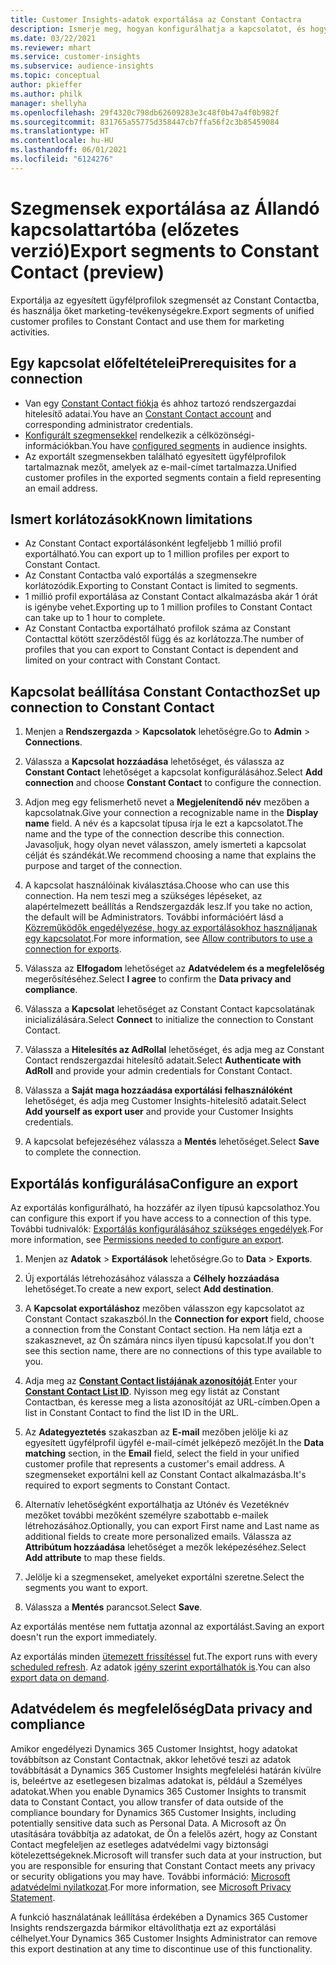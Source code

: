 ```yaml
---
title: Customer Insights-adatok exportálása az Constant Contactra
description: Ismerje meg, hogyan konfigurálhatja a kapcsolatot, és hogyan exportálhatja az Constant Contactba.
ms.date: 03/22/2021
ms.reviewer: mhart
ms.service: customer-insights
ms.subservice: audience-insights
ms.topic: conceptual
author: pkieffer
ms.author: philk
manager: shellyha
ms.openlocfilehash: 29f4320c798db62609283e3c48f0b47a4f0b982f
ms.sourcegitcommit: 831765a55775d358447cb7ffa56f2c3b85459084
ms.translationtype: HT
ms.contentlocale: hu-HU
ms.lasthandoff: 06/01/2021
ms.locfileid: "6124276"
---
```

# <a name="export-segments-to-constant-contact-preview"></a><span data-ttu-id="c4598-103">Szegmensek exportálása az Állandó kapcsolattartóba (előzetes verzió)</span><span class="sxs-lookup"><span data-stu-id="c4598-103">Export segments to Constant Contact (preview)</span></span>

<span data-ttu-id="c4598-104">Exportálja az egyesített ügyfélprofilok szegmensét az Constant Contactba, és használja őket marketing-tevékenységekre.</span><span class="sxs-lookup"><span data-stu-id="c4598-104">Export segments of unified customer profiles to Constant Contact and use them for marketing activities.</span></span> 

## <a name="prerequisites-for-a-connection"></a><span data-ttu-id="c4598-105">Egy kapcsolat előfeltételei</span><span class="sxs-lookup"><span data-stu-id="c4598-105">Prerequisites for a connection</span></span>

-   <span data-ttu-id="c4598-106">Van egy [Constant Contact fiókja](https://www.constantcontact.com/account-home) és ahhoz tartozó rendszergazdai hitelesítő adatai.</span><span class="sxs-lookup"><span data-stu-id="c4598-106">You have an [Constant Contact account](https://www.constantcontact.com/account-home) and corresponding administrator credentials.</span></span>
-   <span data-ttu-id="c4598-107">[Konfigurált szegmensekkel](segments.md) rendelkezik a célközönségi-információkban.</span><span class="sxs-lookup"><span data-stu-id="c4598-107">You have [configured segments](segments.md) in audience insights.</span></span>
-   <span data-ttu-id="c4598-108">Az exportált szegmensekben található egyesített ügyfélprofilok tartalmaznak mezőt, amelyek az e-mail-címet tartalmazza.</span><span class="sxs-lookup"><span data-stu-id="c4598-108">Unified customer profiles in the exported segments contain a field representing an email address.</span></span>

## <a name="known-limitations"></a><span data-ttu-id="c4598-109">Ismert korlátozások</span><span class="sxs-lookup"><span data-stu-id="c4598-109">Known limitations</span></span>

- <span data-ttu-id="c4598-110">Az Constant Contact exportálásonként legfeljebb 1 millió profil exportálható.</span><span class="sxs-lookup"><span data-stu-id="c4598-110">You can export up to 1 million profiles per export to Constant Contact.</span></span>
- <span data-ttu-id="c4598-111">Az Constant Contactba való exportálás a szegmensekre korlátozódik.</span><span class="sxs-lookup"><span data-stu-id="c4598-111">Exporting to Constant Contact is limited to segments.</span></span>
- <span data-ttu-id="c4598-112">1 millió profil exportálása az Constant Contact alkalmazásba akár 1 órát is igénybe vehet.</span><span class="sxs-lookup"><span data-stu-id="c4598-112">Exporting up to 1 million profiles to Constant Contact can take up to 1 hour to complete.</span></span> 
- <span data-ttu-id="c4598-113">Az Constant Contactba exportálható profilok száma az Constant Contacttal kötött szerződéstől függ és az korlátozza.</span><span class="sxs-lookup"><span data-stu-id="c4598-113">The number of profiles that you can export to Constant Contact is dependent and limited on your contract with Constant Contact.</span></span>

## <a name="set-up-connection-to-constant-contact"></a><span data-ttu-id="c4598-114">Kapcsolat beállítása Constant Contacthoz</span><span class="sxs-lookup"><span data-stu-id="c4598-114">Set up connection to Constant Contact</span></span>

1. <span data-ttu-id="c4598-115">Menjen a **Rendszergazda** > **Kapcsolatok** lehetőségre.</span><span class="sxs-lookup"><span data-stu-id="c4598-115">Go to **Admin** > **Connections**.</span></span>

1. <span data-ttu-id="c4598-116">Válassza a **Kapcsolat hozzáadása** lehetőséget, és válassza az **Constant Contact** lehetőséget a kapcsolat konfigurálásához.</span><span class="sxs-lookup"><span data-stu-id="c4598-116">Select **Add connection** and choose **Constant Contact** to configure the connection.</span></span>

1. <span data-ttu-id="c4598-117">Adjon meg egy felismerhető nevet a **Megjelenítendő név** mezőben a kapcsolatnak.</span><span class="sxs-lookup"><span data-stu-id="c4598-117">Give your connection a recognizable name in the **Display name** field.</span></span> <span data-ttu-id="c4598-118">A név és a kapcsolat típusa írja le ezt a kapcsolatot.</span><span class="sxs-lookup"><span data-stu-id="c4598-118">The name and the type of the connection describe this connection.</span></span> <span data-ttu-id="c4598-119">Javasoljuk, hogy olyan nevet válasszon, amely ismerteti a kapcsolat célját és szándékát.</span><span class="sxs-lookup"><span data-stu-id="c4598-119">We recommend choosing a name that explains the purpose and target of the connection.</span></span>

1. <span data-ttu-id="c4598-120">A kapcsolat használóinak kiválasztása.</span><span class="sxs-lookup"><span data-stu-id="c4598-120">Choose who can use this connection.</span></span> <span data-ttu-id="c4598-121">Ha nem teszi meg a szükséges lépéseket, az alapértelmezett beállítás a Rendszergazdák lesz.</span><span class="sxs-lookup"><span data-stu-id="c4598-121">If you take no action, the default will be Administrators.</span></span> <span data-ttu-id="c4598-122">További információért lásd a [Közreműködők engedélyezése, hogy az exportálásokhoz használjanak egy kapcsolatot](connections.md#allow-contributors-to-use-a-connection-for-exports).</span><span class="sxs-lookup"><span data-stu-id="c4598-122">For more information, see [Allow contributors to use a connection for exports](connections.md#allow-contributors-to-use-a-connection-for-exports).</span></span>

1. <span data-ttu-id="c4598-123">Válassza az **Elfogadom** lehetőséget az **Adatvédelem és a megfelelőség** megerősítéséhez.</span><span class="sxs-lookup"><span data-stu-id="c4598-123">Select **I agree** to confirm the **Data privacy and compliance**.</span></span>

1. <span data-ttu-id="c4598-124">Válassza a **Kapcsolat** lehetőséget az Constant Contact kapcsolatának inicializálására.</span><span class="sxs-lookup"><span data-stu-id="c4598-124">Select **Connect** to initialize the connection to Constant Contact.</span></span>

1. <span data-ttu-id="c4598-125">Válassza a **Hitelesítés az AdRollal** lehetőséget, és adja meg az Constant Contact rendszergazdai hitelesítő adatait.</span><span class="sxs-lookup"><span data-stu-id="c4598-125">Select **Authenticate with AdRoll** and provide your admin credentials for Constant Contact.</span></span> 

1. <span data-ttu-id="c4598-126">Válassza a **Saját maga hozzáadása exportálási felhasználóként** lehetőséget, és adja meg Customer Insights-hitelesítő adatait.</span><span class="sxs-lookup"><span data-stu-id="c4598-126">Select **Add yourself as export user** and provide your Customer Insights credentials.</span></span>

1. <span data-ttu-id="c4598-127">A kapcsolat befejezéséhez válassza a **Mentés** lehetőséget.</span><span class="sxs-lookup"><span data-stu-id="c4598-127">Select **Save** to complete the connection.</span></span>

## <a name="configure-an-export"></a><span data-ttu-id="c4598-128">Exportálás konfigurálása</span><span class="sxs-lookup"><span data-stu-id="c4598-128">Configure an export</span></span>

<span data-ttu-id="c4598-129">Az exportálás konfigurálható, ha hozzáfér az ilyen típusú kapcsolathoz.</span><span class="sxs-lookup"><span data-stu-id="c4598-129">You can configure this export if you have access to a connection of this type.</span></span> <span data-ttu-id="c4598-130">További tudnivalók: [Exportálás konfigurálásához szükséges engedélyek](export-destinations.md#set-up-a-new-export).</span><span class="sxs-lookup"><span data-stu-id="c4598-130">For more information, see [Permissions needed to configure an export](export-destinations.md#set-up-a-new-export).</span></span>

1. <span data-ttu-id="c4598-131">Menjen az **Adatok** > **Exportálások** lehetőségre.</span><span class="sxs-lookup"><span data-stu-id="c4598-131">Go to **Data** > **Exports**.</span></span>

1. <span data-ttu-id="c4598-132">Új exportálás létrehozásához válassza a **Célhely hozzáadása** lehetőséget.</span><span class="sxs-lookup"><span data-stu-id="c4598-132">To create a new export, select **Add destination**.</span></span>

1. <span data-ttu-id="c4598-133">A **Kapcsolat exportáláshoz** mezőben válasszon egy kapcsolatot az Constant Contact szakaszból.</span><span class="sxs-lookup"><span data-stu-id="c4598-133">In the **Connection for export** field, choose a connection from the Constant Contact section.</span></span> <span data-ttu-id="c4598-134">Ha nem látja ezt a szakasznevet, az Ön számára nincs ilyen típusú kapcsolat.</span><span class="sxs-lookup"><span data-stu-id="c4598-134">If you don't see this section name, there are no connections of this type available to you.</span></span>

1. <span data-ttu-id="c4598-135">Adja meg az [**Constant Contact listájának azonosítóját**](https://app.constantcontact.com/pages/contacts/ui#lists).</span><span class="sxs-lookup"><span data-stu-id="c4598-135">Enter your [**Constant Contact List ID**](https://app.constantcontact.com/pages/contacts/ui#lists).</span></span> <span data-ttu-id="c4598-136">Nyisson meg egy listát az Constant Contactban, és keresse meg a lista azonosítóját az URL-címben.</span><span class="sxs-lookup"><span data-stu-id="c4598-136">Open a list in Constant Contact to find the list ID in the URL.</span></span>

1. <span data-ttu-id="c4598-137">Az **Adategyeztetés** szakaszban az **E-mail** mezőben jelölje ki az egyesített ügyfélprofil ügyfél e-mail-címét jelképező mezőjét.</span><span class="sxs-lookup"><span data-stu-id="c4598-137">In the **Data matching** section, in the **Email** field, select the field in your unified customer profile that represents a customer's email address.</span></span> <span data-ttu-id="c4598-138">A szegmenseket exportálni kell az Constant Contact alkalmazásba.</span><span class="sxs-lookup"><span data-stu-id="c4598-138">It's required to export segments to Constant Contact.</span></span>

1. <span data-ttu-id="c4598-139">Alternatív lehetőségként exportálhatja az Utónév és Vezetéknév mezőket további mezőként személyre szabottabb e-mailek létrehozásához.</span><span class="sxs-lookup"><span data-stu-id="c4598-139">Optionally, you can export First name and Last name as additional fields to create more personalized emails.</span></span> <span data-ttu-id="c4598-140">Válassza az **Attribútum hozzáadása** lehetőséget a mezők leképezéséhez.</span><span class="sxs-lookup"><span data-stu-id="c4598-140">Select **Add attribute** to map these fields.</span></span>

1. <span data-ttu-id="c4598-141">Jelölje ki a szegmenseket, amelyeket exportálni szeretne.</span><span class="sxs-lookup"><span data-stu-id="c4598-141">Select the segments you want to export.</span></span>

1. <span data-ttu-id="c4598-142">Válassza a **Mentés** parancsot.</span><span class="sxs-lookup"><span data-stu-id="c4598-142">Select **Save**.</span></span>

<span data-ttu-id="c4598-143">Az exportálás mentése nem futtatja azonnal az exportálást.</span><span class="sxs-lookup"><span data-stu-id="c4598-143">Saving an export doesn't run the export immediately.</span></span>

<span data-ttu-id="c4598-144">Az exportálás minden [ütemezett frissítéssel](system.md#schedule-tab) fut.</span><span class="sxs-lookup"><span data-stu-id="c4598-144">The export runs with every [scheduled refresh](system.md#schedule-tab).</span></span> <span data-ttu-id="c4598-145">Az adatok [igény szerint exportálhatók is](export-destinations.md#run-exports-on-demand).</span><span class="sxs-lookup"><span data-stu-id="c4598-145">You can also [export data on demand](export-destinations.md#run-exports-on-demand).</span></span> 


## <a name="data-privacy-and-compliance"></a><span data-ttu-id="c4598-146">Adatvédelem és megfelelőség</span><span class="sxs-lookup"><span data-stu-id="c4598-146">Data privacy and compliance</span></span>

<span data-ttu-id="c4598-147">Amikor engedélyezi Dynamics 365 Customer Insightst, hogy adatokat továbbítson az Constant Contactnak, akkor lehetővé teszi az adatok továbbítását a Dynamics 365 Customer Insights megfelelési határán kívülre is, beleértve az esetlegesen bizalmas adatokat is, például a Személyes adatokat.</span><span class="sxs-lookup"><span data-stu-id="c4598-147">When you enable Dynamics 365 Customer Insights to transmit data to Constant Contact, you allow transfer of data outside of the compliance boundary for Dynamics 365 Customer Insights, including potentially sensitive data such as Personal Data.</span></span> <span data-ttu-id="c4598-148">A Microsoft az Ön utasítására továbbítja az adatokat, de Ön a felelős azért, hogy az Constant Contact megfeleljen az esetleges adatvédelmi vagy biztonsági kötelezettségeknek.</span><span class="sxs-lookup"><span data-stu-id="c4598-148">Microsoft will transfer such data at your instruction, but you are responsible for ensuring that Constant Contact meets any privacy or security obligations you may have.</span></span> <span data-ttu-id="c4598-149">További információ: [Microsoft adatvédelmi nyilatkozat](https://go.microsoft.com/fwlink/?linkid=396732).</span><span class="sxs-lookup"><span data-stu-id="c4598-149">For more information, see [Microsoft Privacy Statement](https://go.microsoft.com/fwlink/?linkid=396732).</span></span>

<span data-ttu-id="c4598-150">A funkció használatának leállítása érdekében a Dynamics 365 Customer Insights rendszergazda bármikor eltávolíthatja ezt az exportálási célhelyet.</span><span class="sxs-lookup"><span data-stu-id="c4598-150">Your Dynamics 365 Customer Insights Administrator can remove this export destination at any time to discontinue use of this functionality.</span></span>
